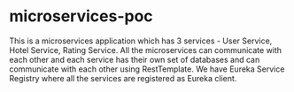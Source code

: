 # microservices-poc

This is a microservices application which has 3 services - User Service, Hotel Service, Rating Service. 
All the microservices can communicate with each other and each service has their own set of databases and can communicate with each other using RestTemplate. 
We have Eureka Service Registry where all the services are registered as Eureka client.
